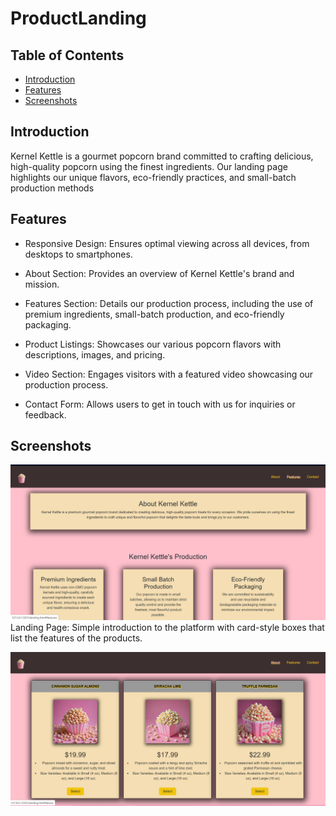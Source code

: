 # ProductLanding

## Table of Contents
- [Introduction](#introduction)
- [Features](#features)
- [Screenshots](#screenshots)

## Introduction
Kernel Kettle is a gourmet popcorn brand committed to crafting delicious, high-quality popcorn using the finest ingredients. Our landing page highlights our unique flavors, eco-friendly practices, and small-batch production methods

## Features
- Responsive Design: Ensures optimal viewing across all devices, from desktops to smartphones.

- About Section: Provides an overview of Kernel Kettle's brand and mission.

- Features Section: Details our production process, including the use of premium ingredients, small-batch production, and eco-friendly packaging.

- Product Listings: Showcases our various popcorn flavors with descriptions, images, and pricing.

- Video Section: Engages visitors with a featured video showcasing our production process.

- Contact Form: Allows users to get in touch with us for inquiries or feedback.

## Screenshots
![Landing Page](image.png)
Landing Page: Simple introduction to the platform with card-style boxes that list the features of the products.

![Products](image-1.png)